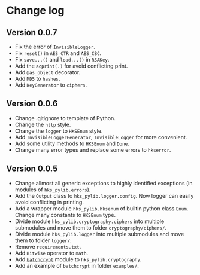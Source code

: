 # Change log
## Version 0.0.7
+ Fix the error of `InvisibleLogger`.
+ Fix `reset()` in `AES_CTR` and `AES_CBC`.
+ Fix `save...()` and `load...()` in `RSAKey`.
+ Add the `acprint(.)` for avoid conflicting print.
+ Add `@as_object` decorator.
+ Add `MD5` to `hashes`.
+ Add `KeyGenerator` to `ciphers`.


## Version 0.0.6
+ Change .gitignore to template of Python.
+ Change the `http` style.
+ Change the `logger` to `HKSEnum` style.
+ Add `InvisibleLoggerGenerator`, `InvisibleLogger` for more convenient.
+ Add some utility methods to `HKSEnum` and `Done`.
+ Change many error types and replace some errors to `hkserror`.
<!---Commit at 02/05/2021 8:00:00-->

## Version 0.0.5
+ Change allmost all generic exceptions to highly identified exceptions (in modules of `hks_pylib.errors`).
+ Add the `Output` class to `hks_pylib.logger.config`. Now logger can easily avoid conflicting in printing.
+ Add a wrapper module `hks_pylib.hksenum` of builtin python class `Enum`. Change many constants to `HKSEnum` type.
+ Divide module `hks_pylib.cryptography.ciphers` into multiple submodules and move them to folder `cryptography/ciphers/`.
+ Divide module `hks_pylib.logger` into multiple submodules and move them to folder `logger/`.
+ Remove `requirements.txt`.
+ Add `Bitwise` operator to `math`.
+ Add [`batchcrypt`](https://www.usenix.org/conference/atc20/presentation/zhang-chengliang) module to `hks_pylib.cryptography`.
+ Add an example of `batchcrypt` in folder `examples/`.